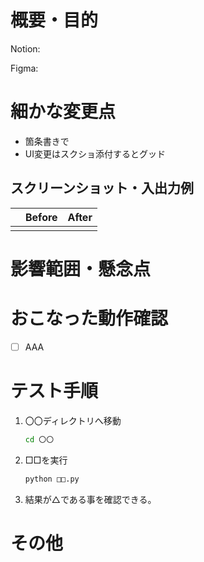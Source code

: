 # 概要・目的
<!-- レビュアーが理解できるよう、このプルリクの概要と共に、どうしておこなったかの背景が以下に書かれているとグッド -->

<!-- タスクのURL。なければ次の行を削除してください -->
Notion: 

<!-- デザインのURL。なければ次の行を削除してください -->
Figma: 

# 細かな変更点
<!-- コード自体の変更についてサマリを記載する。レビュアーが「なんで概要に書かれていないこれが変更されたんだろう？」と思わないように説明するのがポイントです -->

- 箇条書きで
- UI変更はスクショ添付するとグッド

## スクリーンショット・入出力例
<!-- Command + Shift + Control + 4 でスクリーンショットして Command + V でここに貼り付けるのが楽。以下のテーブルは必要に応じて使ってください -->

|       | Before | After |
| :---: | :----: | :---: |
|  |  |  |


# 影響範囲・懸念点
<!-- レビュアーに見てほしい点、影響しそうな機能 -->


# おこなった動作確認
<!-- おこなった動作確認を箇条書きで。大きなUI変更は iOS Safari / Android Chrome での確認もすること -->
* [ ] AAA

# テスト手順
<!-- レビュワーがテストを行う手順をわかりやすく記載してください -->
1. 〇〇ディレクトリへ移動
    ```bash
    cd 〇〇
    ```
2. □□を実行
    ```bash
    python □□.py
    ```
3. 結果が△である事を確認できる。

# その他
<!-- レビュアーへのメッセージや一言などあれば -->
